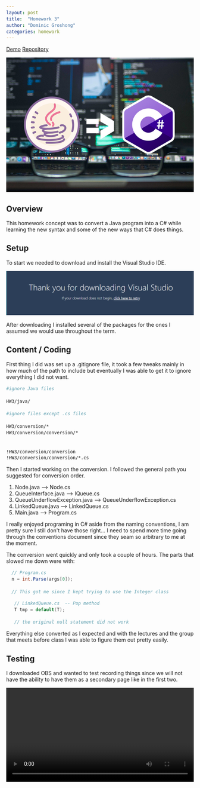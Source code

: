 ```yaml
---
layout: post
title:  "Homework 3"
author: "Dominic Groshong"
categories: homework
---
```

<a href="/homework/2018/10/11/homework-3#demo" class="btn">Demo</a>
<a href="https://github.com/xzonos/xzonos.github.io/tree/master/HW3" class="btn" target="_blank_">Repository</a>

<!-- This image gets pulled into the blog post page. Purposefully hidden on the actual blog page. -->
<div class="hide">
	<img alt="Assignment Teaser Image" src="/assets/imgs/assignThreeTeaser.jpg">
</div>

Overview
------
This homework concept was to convert a Java program into a C# while learning the new syntax and some of the new ways that C# does things.

Setup
------

To start we needed to download and install the Visual Studio IDE.

![Downloaded](/assets/imgs/hw3/ide.png)

After downloading I installed several of the packages for the ones I assumed we would use throughout the term.


Content / Coding
------
First thing I did was set up a .gitignore file, it took a few tweaks mainly in how much of the path to include but eventually I was able to get it to ignore everything I did not want.

```bash
#ignore Java files

HW3/java/

#ignore files except .cs files

HW3/conversion/*
HW3/conversion/conversion/*


!HW3/conversion/conversion
!HW3/conversion/conversion/*.cs
```

Then I started working on the conversion. I followed the general path you suggested for conversion order.

1. Node.java ⟶ Node.cs
2. QueueInterface.java ⟶ IQueue.cs
3. QueueUnderflowException.java ⟶ QueueUnderflowException.cs
4. LinkedQueue.java ⟶ LinkedQueue.cs
5. Main.java ⟶ Program.cs

I really enjoyed programing in C# aside from the naming conventions, I am pretty sure I still don't have those right... I need to spend more time going through the conventions document since they seam so arbitrary to me at the moment.

The conversion went quickly and only took a couple of hours. The parts that slowed me down were with:

```csharp
  // Program.cs
  n = int.Parse(args[0]);

  // This got me since I kept trying to use the Integer class
```

```csharp
   // LinkedQueue.cs  -- Pop method
   T tmp = default(T);

   // the original null statement did not work
```
Everything else converted as I expected and with the lectures and the group that meets before class I was able to figure them out pretty easily.


Testing
-------
<div id="demo"></div>

I downloaded OBS and wanted to test recording things since we will not have the ability to have them as a secondary page like in the first two.

<video width="100%" height="auto" controls>
  <source src="/assets/vid/hw3_demo.mp4" type="video/mp4">
Your browser does not support the video tag.
</video>
